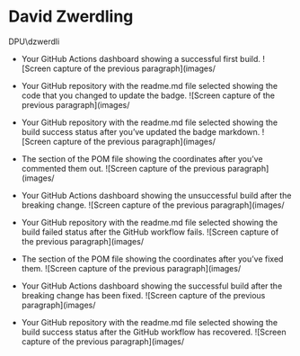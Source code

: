 # David Zwerdling
DPU\dzwerdli

- Your GitHub Actions dashboard showing a successful first build.
![Screen capture of the previous paragraph](images/


- Your GitHub repository with the readme.md file selected showing the code that you changed to update the badge.
![Screen capture of the previous paragraph](images/


- Your GitHub repository with the readme.md file selected showing the build success status after you’ve updated the badge markdown.
![Screen capture of the previous paragraph](images/


- The section of the POM file showing the coordinates after you’ve commented them out.
![Screen capture of the previous paragraph](images/


- Your GitHub Actions dashboard showing the unsuccessful build after the breaking change.
![Screen capture of the previous paragraph](images/


- Your GitHub repository with the readme.md file selected showing the build failed status after the GitHub workflow fails.
![Screen capture of the previous paragraph](images/


- The section of the POM file showing the coordinates after you’ve fixed them.
![Screen capture of the previous paragraph](images/


- Your GitHub Actions dashboard showing the successful build after the breaking change has been fixed.
![Screen capture of the previous paragraph](images/


- Your GitHub repository with the readme.md file selected showing the build success status after the GitHub workflow has recovered.
![Screen capture of the previous paragraph](images/
